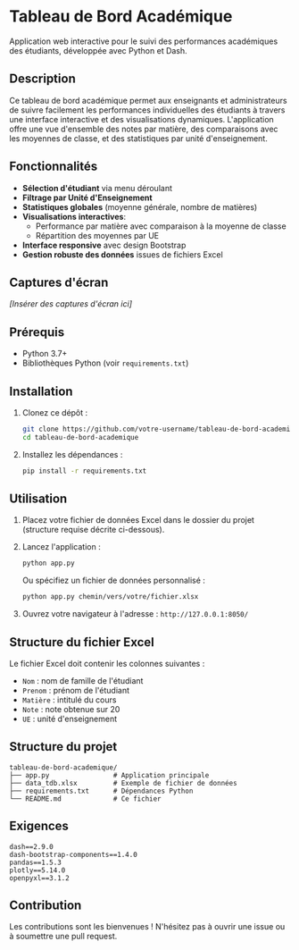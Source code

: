 # Tableau de Bord Académique

Application web interactive pour le suivi des performances académiques des étudiants, développée avec Python et Dash.

## Description

Ce tableau de bord académique permet aux enseignants et administrateurs de suivre facilement les performances individuelles des étudiants à travers une interface interactive et des visualisations dynamiques. L'application offre une vue d'ensemble des notes par matière, des comparaisons avec les moyennes de classe, et des statistiques par unité d'enseignement.

## Fonctionnalités

- **Sélection d'étudiant** via menu déroulant
- **Filtrage par Unité d'Enseignement**
- **Statistiques globales** (moyenne générale, nombre de matières)
- **Visualisations interactives**:
  - Performance par matière avec comparaison à la moyenne de classe
  - Répartition des moyennes par UE
- **Interface responsive** avec design Bootstrap
- **Gestion robuste des données** issues de fichiers Excel

## Captures d'écran

*[Insérer des captures d'écran ici]*

## Prérequis

- Python 3.7+
- Bibliothèques Python (voir `requirements.txt`)

## Installation

1. Clonez ce dépôt :
   ```bash
   git clone https://github.com/votre-username/tableau-de-bord-academique.git
   cd tableau-de-bord-academique
   ```

2. Installez les dépendances :
   ```bash
   pip install -r requirements.txt
   ```

## Utilisation

1. Placez votre fichier de données Excel dans le dossier du projet (structure requise décrite ci-dessous).

2. Lancez l'application :
   ```bash
   python app.py
   ```
   
   Ou spécifiez un fichier de données personnalisé :
   ```bash
   python app.py chemin/vers/votre/fichier.xlsx
   ```

3. Ouvrez votre navigateur à l'adresse : `http://127.0.0.1:8050/`

## Structure du fichier Excel

Le fichier Excel doit contenir les colonnes suivantes :
- `Nom` : nom de famille de l'étudiant
- `Prenom` : prénom de l'étudiant
- `Matière` : intitulé du cours
- `Note` : note obtenue sur 20
- `UE` : unité d'enseignement

## Structure du projet

```
tableau-de-bord-academique/
├── app.py                # Application principale
├── data_tdb.xlsx         # Exemple de fichier de données
├── requirements.txt      # Dépendances Python
└── README.md             # Ce fichier
```

## Exigences

```
dash==2.9.0
dash-bootstrap-components==1.4.0
pandas==1.5.3
plotly==5.14.0
openpyxl==3.1.2
```

## Contribution

Les contributions sont les bienvenues ! N'hésitez pas à ouvrir une issue ou à soumettre une pull request.
